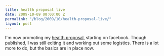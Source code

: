 ```yaml
---
title: health proposal live
date: 2009-10-09 00:00:00 Z
permalink: "/blog/2009/10/health-proposal-live/"
layout: post
---
```


I'm now promoting my [health proposal](/darkness-conjecture/proposals/health-proposal), starting on facebook. Though published, I was still editing it and working out some logistics. There is a lot more to do, but the basics are in place now.

